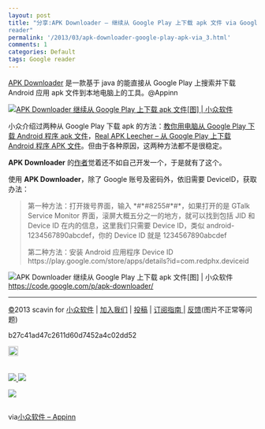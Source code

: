 ```yaml
---
layout: post
title: "分享:APK Downloader – 继续从 Google Play 上下载 apk 文件 via Google
reader"
permalink: '/2013/03/apk-downloader-google-play-apk-via_3.html'
comments: 1
categories: Default
tags: Google reader
---
```

<div xmlns="http://www.w3.org/1999/xhtml"><p><a href="http://www.appinn.com/apk-downloader/">APK Downloader</a> 是一款基于 java 的能直接从 Google Play 上搜索并下载 Android 应用 apk 文件到本地电脑上的工具。@Appinn</p><p></p><p><a href="http://www.appinn.com/apk-downloader/"><img alt="APK Downloader 继续从 Google Play 上下载 apk 文件[图] | 小众软件" src="http://img3.appinn.com/images/201301/select.png/o" title="APK Downloader 继续从 Google Play 上下载 apk 文件[图] | 小众软件"/> </a> </p><p></p><p>小众介绍过两种从 Google Play 下载 apk 的方法：<a href="http://www.appinn.com/apk-downloader-google-play-download-apk-pc/">教你用电脑从 Google Play 下载 Android 程序 apk 文件</a>，<a href="http://www.appinn.com/realapkleecher/">Real APK Leecher – 从 Google Play 上下载 Android 程序 APK 文件</a>。但由于各种原因，这两种方法都不是很稳定。</p><p></p><p><strong>APK Downloader</strong> 的<a href="http://chenfeicqq.iteye.com/">作者</a>觉着还不如自己开发一个，于是就有了这个。</p><p></p><p>使用 <strong>APK Downloader</strong>，除了 Google 账号及密码外，依旧需要 DeviceID，获取办法：</p><p></p><blockquote><p></p><p>第一种方法：打开拨号界面，输入 *#*#8255#*#*，如果打开的是 GTalk Service Monitor 界面，滚屏大概五分之一的地方，就可以找到包括 JID 和 Device ID 在内的信息，这里我们只需要 Device ID，类似 android-1234567890abcdef，你的 Device ID 就是 1234567890abcdef</p><p></p><p>第二种方法：安装 Android 应用程序 Device ID https://play.google.com/store/apps/details?id=com.redphx.deviceid</p><p></p></blockquote><p></p><p><img alt="APK Downloader 继续从 Google Play 上下载 apk 文件[图] | 小众软件" src="http://www.appinn.com/wp-content/down.gif" title="点击右侧的链接下载本软件"/><a href="https://code.google.com/p/apk-downloader/">https://code.google.com/p/apk-downloader/</a> </p><p></p><hr/><a href="http://www.appinn.com/copyright/?utm_source=feeds&amp;utm_medium=copyright&amp;utm_campaign=feeds" title="版权声明">©</a>2013 scavin for <a href="http://www.appinn.com/?utm_source=feeds&amp;utm_medium=appinn&amp;utm_campaign=feeds" title="本文来自小众软件">小众软件</a> | <a href="http://www.appinn.com/join-us/?utm_source=feeds&amp;utm_medium=joinus&amp;utm_campaign=feeds" title="加入小众软件">加入我们</a> | <a href="http://www.appinn.com/contribute/?utm_source=feeds&amp;utm_medium=contribute&amp;utm_campaign=feeds" title="给小众软件投稿">投稿</a> | <a href="http://www.appinn.com/feeds-subscribe/?utm_source=feeds&amp;utm_medium=feedsubscribe&amp;utm_campaign=feeds" title="可以分类订阅小众，Windows/MAC/游戏">订阅指南 </a> | <a href="http://appinn.wufoo.com/forms/eccae-aeeae/">反馈</a>(图片不正常等问题)</div>

b27c41ad47c2611d60d7452a4c02dd52

<img alt="APK Downloader 继续从 Google Play 上下载 apk 文件[图] | 小众软件" border="0" src="http://s33.sitemeter.com/meter.asp?site=s33appinn" title="APK Downloader 继续从 Google Play 上下载 apk 文件[图] | 小众软件" width="20"/>

<img border="0" height="1" src="http://appinn.feedsportal.com/c/33935/f/615575/s/283290c5/mf.gif" width="1"/>

<div></div>

<table border="0"></table>

<tr></tr>

<td valign="middle"><a href="http://share.feedsportal.com/viral/sendEmail.cfm?lang=en&amp;title=APK+Downloader+%E2%80%93+%E7%BB%A7%E7%BB%AD%E4%BB%8E+Google+Play+%E4%B8%8A%E4%B8%8B%E8%BD%BD+apk+%E6%96%87%E4%BB%B6&amp;link=http%3A%2F%2Fwww.appinn.com%2Fapk-downloader%2F"><img border="0" src="http://res3.feedsportal.com/images/emailthis2.gif"/> </a> </td>

<td valign="middle"><a href="http://res.feedsportal.com/viral/bookmark.cfm?title=APK+Downloader+%E2%80%93+%E7%BB%A7%E7%BB%AD%E4%BB%8E+Google+Play+%E4%B8%8A%E4%B8%8B%E8%BD%BD+apk+%E6%96%87%E4%BB%B6&amp;link=http%3A%2F%2Fwww.appinn.com%2Fapk-downloader%2F"><img border="0" src="http://res3.feedsportal.com/images/bookmark.gif"/> </a> </td>

<a href="http://da.feedsportal.com/r/151885228630/u/0/f/615575/c/33935/s/283290c5/a2.htm"><img border="0" src="http://da.feedsportal.com/r/151885228630/u/0/f/615575/c/33935/s/283290c5/a2.img"/> </a>

<img border="0" height="1" src="http://pi.feedsportal.com/r/151885228630/u/0/f/615575/c/33935/s/283290c5/a2t.img" width="1"/>

via[小众软件 – Appinn](http://www.appinn.com/apk-downloader/)